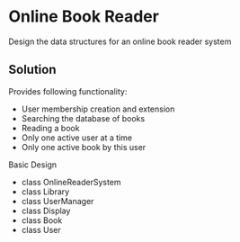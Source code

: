 # Online Book Reader

Design the data structures for an online book reader system

## Solution

Provides following functionality:

+ User membership creation and extension
+ Searching the database of books
+ Reading a book
+ Only one active user at a time
+ Only one active book by this user

Basic Design

+ class OnlineReaderSystem
+ class Library
+ class UserManager
+ class Display
+ class Book
+ class User